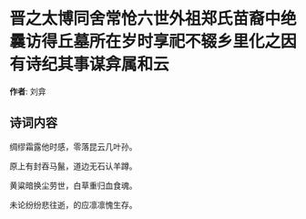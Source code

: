 # 晋之太博同舍常怆六世外祖郑氏苗裔中绝曩访得丘墓所在岁时享祀不辍乡里化之因有诗纪其事谋弇属和云

**作者**: 刘弇

## 诗词内容

绸缪霜露他时感，零落昆云几叶孙。

原上有封吞马鬣，道边无石认羊蹲。

黄粱暗换尘劳世，白草重归血食魂。

未论纷纷悲往逝，的应凛凛愧生存。

